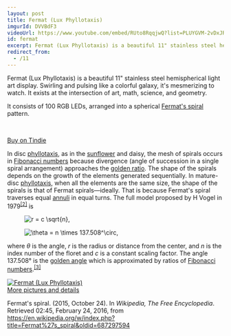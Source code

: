```yaml
---
layout: post
title: Fermat (Lux Phyllotaxis)
imgurId: DVVBdF3
videoUrl: https://www.youtube.com/embed/RUto8RqqjwQ?list=PLUYGVM-2vDxJR3-o5jWMMrj-VdtU3KqAu
id: fermat
excerpt: Fermat (Lux Phyllotaxis) is a beautiful 11" stainless steel hemispherical light art display.  Swirling and pulsing like a colorful galaxy, it's mesmerizing to watch.  It exists at the intersection of art, math, science, and geometry.
redirect_from:
  - /11
---
```


Fermat (Lux Phyllotaxis) is a beautiful 11" stainless steel hemispherical light art display.  Swirling and pulsing like a colorful galaxy, it's mesmerizing to watch.  It exists at the intersection of art, math, science, and geometry.

It consists of 100 RGB LEDs, arranged into a spherical <a href="https://en.wikipedia.org/wiki/Fermat%27s_spiral">Fermat's spiral</a> pattern.

<br />

<a class="btn btn-default" href="https://www.tindie.com/products/jasoncoon/fermat-lux-phyllotaxis">Buy on Tindie</a>

<p>In disc <a href="https://en.wikipedia.org/wiki/Phyllotaxis" title="Phyllotaxis">phyllotaxis</a>, as in the <a href="https://en.wikipedia.org/wiki/Sunflower" title="Sunflower" class="mw-redirect">sunflower</a> and daisy, the mesh of spirals occurs in <a href="https://en.wikipedia.org/wiki/Fibonacci_number" title="Fibonacci number">Fibonacci numbers</a> because divergence (angle of succession in a single spiral arrangement) approaches the <a href="https://en.wikipedia.org/wiki/Golden_ratio" title="Golden ratio">golden ratio</a>. The shape of the spirals depends on the growth of the elements generated sequentially. In mature-disc <a href="https://en.wikipedia.org/wiki/Phyllotaxis" title="Phyllotaxis">phyllotaxis</a>, when all the elements are the same size, the shape of the spirals is that of Fermat spirals—ideally. That is because Fermat's spiral traverses equal <a href="https://en.wikipedia.org/wiki/Annulus_(mathematics)" title="Annulus (mathematics)">annuli</a> in equal turns. The full model proposed by H Vogel in 1979<sup id="cite_ref-2" class="reference"><a href="https://en.wikipedia.org/wiki/Fermat%27s_spiral#cite_note-2"><span>[</span>2<span>]</span></a></sup> is</p>
<dl>
<dd><img class="mwe-math-fallback-image-inline tex" alt="r = c \sqrt{n}," src="//upload.wikimedia.org/math/7/8/1/7819d3be1d513629c44d336b5974553d.png" /></dd>
</dl>
<dl>
<dd><img class="mwe-math-fallback-image-inline tex" alt="\theta = n \times 137.508^\circ," src="//upload.wikimedia.org/math/e/6/8/e6814eb420c2d2ea10a2fcba5e0cdc9d.png" /></dd>
</dl>
<p>where <i>θ</i> is the angle, <i>r</i> is the radius or distance from the center, and <i>n</i> is the index number of the floret and <i>c</i> is a constant scaling factor. The angle 137.508° is the <a href="/wiki/Golden_angle" title="Golden angle">golden angle</a> which is approximated by ratios of <a href="https://en.wikipedia.org/wiki/Fibonacci_number" title="Fibonacci number">Fibonacci numbers</a>.<sup id="cite_ref-3" class="reference"><a href="https://en.wikipedia.org/wiki/Fermat%27s_spiral#cite_note-3"><span>[</span>3<span>]</span></a></sup></p>

<div class="row">
  <div class="col-sm-6 col-md-4">
    <div class="thumbnail">
      <a href="https://goo.gl/photos/yMJLEGrmUm88v7ym7">
        <img src="https://i.ytimg.com/vi/G_UF_G5YEg0/3.jpg" alt="Fermat (Lux Phyllotaxis)" />
      </a>
      <div class="caption">
        <a href="https://goo.gl/photos/yMJLEGrmUm88v7ym7">More pictures and details</a>
      </div>
    </div>
  </div>
</div>

<p>Fermat's spiral. (2015, October 24).  In <i>Wikipedia, The Free Encyclopedia</i>. Retrieved 02:45, February 24, 2016, from <a class="external free" href="https://en.wikipedia.org/w/index.php?title=Fermat%27s_spiral&amp;oldid=687297594">https://en.wikipedia.org/w/index.php?title=Fermat%27s_spiral&amp;oldid=687297594</a>
</p>
